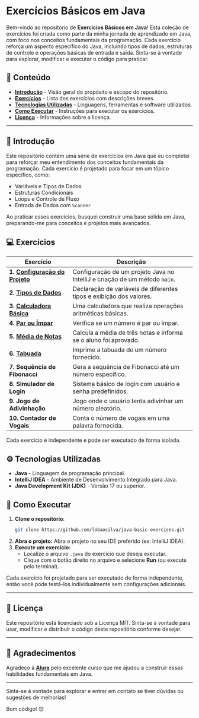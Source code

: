 # Exercícios Básicos em Java

Bem-vindo ao repositório de **Exercícios Básicos em Java**! Esta coleção de exercícios foi criada como parte da minha jornada de aprendizado em Java, com foco nos conceitos fundamentais da programação. Cada exercício reforça um aspecto específico do Java, incluindo tipos de dados, estruturas de controle e operações básicas de entrada e saída. Sinta-se à vontade para explorar, modificar e executar o código para praticar.

## 📑 Conteúdo

- **[Introdução](#-introdução)** - Visão geral do propósito e escopo do repositório.
- **[Exercícios](#-exercícios)** - Lista dos exercícios com descrições breves.
- **[Tecnologias Utilizadas](#%EF%B8%8F-tecnologias-utilizadas)** - Linguagens, ferramentas e software utilizados.
- **[Como Executar](#-como-executar)** - Instruções para executar os exercícios.
- **[Licença](#-licença)** - Informações sobre a licença.

---

## 📝 Introdução

Este repositório contém uma série de exercícios em Java que eu completei para reforçar meu entendimento dos conceitos fundamentais da programação. Cada exercício é projetado para focar em um tópico específico, como:

- Variáveis e Tipos de Dados
- Estruturas Condicionais
- Loops e Controle de Fluxo
- Entrada de Dados com `Scanner`

Ao praticar esses exercícios, busquei construir uma base sólida em Java, preparando-me para conceitos e projetos mais avançados.

## 💻 Exercícios

| Exercício                | Descrição                                                                       |
|--------------------------|---------------------------------------------------------------------------------|
| **1. [Configuração do Projeto](https://github.com/lobaosilva/java-basic-exercises/tree/main/src/exercicio1)**  | Configuração de um projeto Java no IntelliJ e criação de um método `main`. |
| **2. [Tipos de Dados](https://github.com/lobaosilva/java-basic-exercises/tree/main/src/exercicio2)**    | Declaração de variáveis de diferentes tipos e exibição dos valores.             |
| **3. [Calculadora Básica](https://github.com/lobaosilva/java-basic-exercises/tree/main/src/exercicio3)** | Uma calculadora que realiza operações aritméticas básicas.                     |
| **4. [Par ou Ímpar](https://github.com/lobaosilva/java-basic-exercises/tree/main/src/exercicio4)**      | Verifica se um número é par ou ímpar.                                          |
| **5. [Média de Notas](https://github.com/lobaosilva/java-basic-exercises/tree/main/src/exercicio5)**    | Calcula a média de três notas e informa se o aluno foi aprovado.               |
| **6. [Tabuada](https://github.com/lobaosilva/java-basic-exercises/tree/main/src/exercicio6)**           | Imprime a tabuada de um número fornecido.                                      |
| **7. Sequência de Fibonacci** | Gera a sequência de Fibonacci até um número específico.                   |
| **8. Simulador de Login** | Sistema básico de login com usuário e senha predefinidos.                     |
| **9. Jogo de Adivinhação** | Jogo onde o usuário tenta adivinhar um número aleatório.                     |
| **10. Contador de Vogais** | Conta o número de vogais em uma palavra fornecida.                          |

Cada exercício é independente e pode ser executado de forma isolada.

## ⚙️ Tecnologias Utilizadas

- **Java** - Linguagem de programação principal.
- **IntelliJ IDEA** - Ambiente de Desenvolvimento Integrado para Java.
- **Java Development Kit (JDK)** - Versão 17 ou superior.

## 🚀 Como Executar

1. **Clone o repositório**:
   ```bash
   git clone https://github.com/lobaosilva/java-basic-exercises.git

2. **Abra o projeto:** Abra o projeto no seu IDE preferido (ex: IntelliJ IDEA).
3. **Execute um exercício:**
    - Localize o arquivo `.java` do exercício que deseja executar.
    - Clique com o botão direito no arquivo e selecione **Run** (ou execute pelo terminal).

Cada exercício foi projetado para ser executado de forma independente, então você pode testá-los individualmente sem configurações adicionais.

---

## 📄 Licença

Este repositório está licenciado sob a Licença MIT. Sinta-se à vontade para usar, modificar e distribuir o código deste repositório conforme desejar.

---

## 🙌 Agradecimentos
Agradeço à **[Alura](https://www.alura.com.br/)** pelo excelente curso que me ajudou a construir essas habilidades fundamentais em Java.

---

Sinta-se à vontade para explorar e entrar em contato se tiver dúvidas ou sugestões de melhorias!

Bom código! 😊
